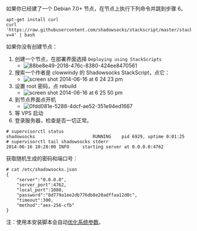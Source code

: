如果你已经建了一个 Debian 7.0+ 节点，在节点上执行下列命令并跳到步骤 6。
```
apt-get install curl
curl 'https://raw.githubusercontent.com/shadowsocks/stackscript/master/stackscript.sh?v=4' | bash
```

如果你没有创建节点：

1. 创建一个节点，在部署界面选择 `Deploying using StackScripts`
    * ![88be8e49-2018-476c-8380-424ee8470561](https://cloud.githubusercontent.com/assets/1073082/3285904/fa5fc7b8-f540-11e3-948e-95a30d2d320b.png)
2. 搜索一个作者是 clowwindy 的 Shadowsocks StackScript，点它：
    * ![screen shot 2014-06-16 at 6 24 23 pm](https://cloud.githubusercontent.com/assets/1073082/3285908/0037b6be-f541-11e3-8881-000a8dc38f7c.png)
3. 设置 root 密码，点 rebuild
    * ![screen shot 2014-06-16 at 6 25 50 pm](https://cloud.githubusercontent.com/assets/1073082/3285916/0a27667e-f541-11e3-8408-4691c421e550.png)
4. 到节点界面点开机
    * ![0fdd081e-5288-4dcf-ae52-351e94ed1667](https://cloud.githubusercontent.com/assets/1073082/3285906/fda3820c-f540-11e3-8b1a-73f6cfbfd67f.png)
5. 等 VPS 启动
6. 登录服务器，检查是否一切正常。

```
# supervisorctl status
shadowsocks                      RUNNING    pid 6929, uptime 0:01:25
# supervisorctl tail shadowsocks stderr
2014-06-16 10:28:00 INFO     starting server at 0.0.0.0:4762
```

获取随机生成的密码和端口号：
```
# cat /etc/shadowsocks.json 
{
    "server":"0.0.0.0",
    "server_port":4762,
    "local_port":1080,
    "password":"8d779a1ee2db776db8e20adffaa12d0c",
    "timeout":300,
    "method":"aes-256-cfb"
}
```

注：使用本安装脚本会自动[优化系统参数](https://github.com/clowwindy/shadowsocks/wiki/Optimizing-Shadowsocks)。